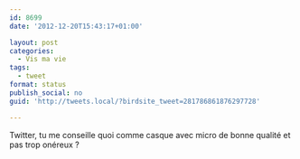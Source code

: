 ```yaml
---
id: 8699
date: '2012-12-20T15:43:17+01:00'

layout: post
categories:
  - Vis ma vie
tags:
  - tweet
format: status
publish_social: no
guid: 'http://tweets.local/?birdsite_tweet=281786861876297728'

---
```


Twitter, tu me conseille quoi comme casque avec micro de bonne qualité et pas trop onéreux ?